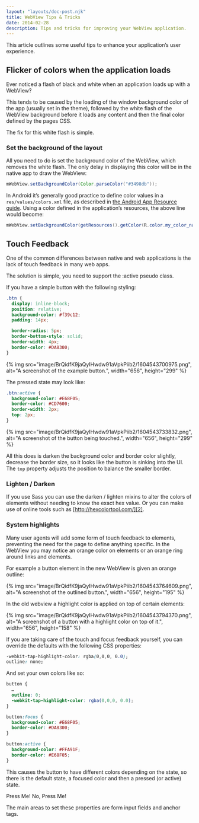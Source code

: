 ```yaml
---
layout: "layouts/doc-post.njk"
title: WebView Tips & Tricks
date: 2014-02-28
description: Tips and tricks for improving your WebView application.
---
```


This article outlines some useful tips to enhance your application’s user experience.

## Flicker of colors when the application loads

Ever noticed a flash of black and white when an application loads up with a WebView?

This tends to be caused by the loading of the window background color of the app (usually set in the
theme), followed by the white flash of the WebView background before it loads any content and then
the final color defined by the pages CSS.

The fix for this white flash is simple.

### Set the background of the layout

All you need to do is set the background color of the WebView, which removes the white flash. The
only delay in displaying this color will be in the native app to draw the WebView:

```java
mWebView.setBackgroundColor(Color.parseColor("#3498db"));
```

In Android it’s generally good practice to define color values in a `res/values/colors.xml` file, as
described in [the Android App Resource guide][1]. Using a color defined in the application’s
resources, the above line would become:

```java
mWebView.setBackgroundColor(getResources().getColor(R.color.my_color_name));
```

## Touch Feedback

One of the common differences between native and web applications is the lack of touch feedback in
many web apps.

The solution is simple, you need to support the :active pseudo class.

If you have a simple button with the following styling:

```css
.btn {
  display: inline-block;
  position: relative;
  background-color: #f39c12;
  padding: 14px;

  border-radius: 5px;
  border-bottom-style: solid;
  border-width: 4px;
  border-color: #DA8300;
}
```

{% img src="image/BrQidfK9jaQyIHwdw91aVpkPiib2/1604543700975.png",
       alt="A screenshot of the example button.",
       width="656",
       height="299" %}

The pressed state may look like:

```css
.btn:active {
  background-color: #E68F05;
  border-color: #CD7600;
  border-width: 2px;
  top: 2px;
}
```

{% img src="image/BrQidfK9jaQyIHwdw91aVpkPiib2/1604543733832.png",
       alt="A screenshot of the button being touched.",
       width="656",
       height="299" %}

All this does is darken the background color and border color slightly, decrease the border size, so
it looks like the button is sinking into the UI. The `top` property adjusts the position to balance
the smaller border.

### Lighten / Darken

If you use Sass you can use the darken / lighten mixins to alter the colors of elements without
needing to know the exact hex value. Or you can make use of online tools such as
[http://hexcolortool.com/][2].

### System highlights

Many user agents will add some form of touch feedback to elements, preventing the need for the page
to define anything specific. In the WebView you may notice an orange color on elements or an orange
ring around links and elements.

For example a button element in the new WebView is given an orange outline:

{% img src="image/BrQidfK9jaQyIHwdw91aVpkPiib2/1604543764609.png",
       alt="A screenshot of the outlined button.",
       width="656",
       height="195" %}

In the old webview a highlight color is applied on top of certain elements:

{% img src="image/BrQidfK9jaQyIHwdw91aVpkPiib2/1604543794370.png", 
       alt="A screenshot of a button with a highlight color on top of it.",
       width="656",
       height="158" %}

If you are taking care of the touch and focus feedback yourself, you can override the defaults with
the following CSS properties:

```css
-webkit-tap-highlight-color: rgba(0,0,0, 0.0);
outline: none;
```

And set your own colors like so:

```css
button {
  …
  outline: 0;
  -webkit-tap-highlight-color: rgba(0,0,0, 0.0);
}

button:focus {
  background-color: #E68F05;
  border-color: #DA8300;
}

button:active {
  background-color: #FFA91F;
  border-color: #E68F05;
}
```

This causes the button to have different colors depending on the state, so there is the default
state, a focused color and then a pressed (or active) state.

Press Me! No, Press Me!

The main areas to set these properties are form input fields and anchor tags.

[1]: https://developer.android.com/guide/topics/resources/more-resources.html#Color
[2]: http://hexcolortool.com/
